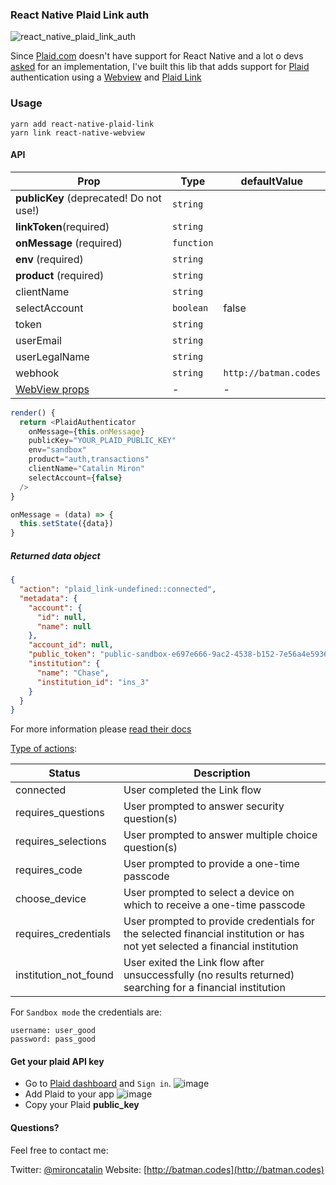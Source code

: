 ### React Native Plaid Link auth

![react_native_plaid_link_auth](https://user-images.githubusercontent.com/2805320/29003828-ad4ab974-7ac6-11e7-90f9-e7b637b58de1.gif)

Since [Plaid.com](https://plaid.com/) doesn't have support for React Native and
a lot o devs [asked](https://github.com/plaid/link/issues/153) for an
implementation, I've built this lib that adds support for
[Plaid](https://plaid.com/) authentication using a
[Webview](https://plaid.com/docs/quickstart/#webview-integration) and
[Plaid Link](https://blog.plaid.com/announcing-a-new-mobile-experience-for-link/)

### Usage

```
yarn add react-native-plaid-link
yarn link react-native-webview
```

#### API

| Prop                                                                       | Type       | defaultValue          |
| -------------------------------------------------------------------------- | ---------- | --------------------- |
| **publicKey** (deprecated! Do not use!)                                    | `string`   |                       |
| **linkToken**(required)                                                    | `string`   |
| **onMessage** (required)                                                   | `function` |                       |
| **env** (required)                                                         | `string`   |                       |
| **product** (required)                                                     | `string`   |                       |
| clientName                                                                 | `string`   |                       |
| selectAccount                                                              | `boolean`  | false                 |
| token                                                                      | `string`   |                       |
| userEmail                                                                  | `string`   |                       |
| userLegalName                                                              | `string`   |                       |
| webhook                                                                    | `string`   | `http://batman.codes` |
| [WebView props][WebViewPropsRef]                                           | -          | -                     |

[WebViewPropsRef]: https://github.com/react-native-community/react-native-webview/blob/master/docs/Reference.md#props-index

```js
render() {
  return <PlaidAuthenticator
    onMessage={this.onMessage}
    publicKey="YOUR_PLAID_PUBLIC_KEY"
    env="sandbox"
    product="auth,transactions"
    clientName="Catalin Miron"
    selectAccount={false}
  />
}

onMessage = (data) => {
  this.setState({data})
}
```

##### Returned **data** object

```json
{
  "action": "plaid_link-undefined::connected",
  "metadata": {
    "account": {
      "id": null,
      "name": null
    },
    "account_id": null,
    "public_token": "public-sandbox-e697e666-9ac2-4538-b152-7e56a4e59365",
    "institution": {
      "name": "Chase",
      "institution_id": "ins_3"
    }
  }
}
```

For more information please
[read their docs](https://plaid.com/docs/quickstart/#accessing-item-data)

[Type of actions](https://plaid.com/docs/api/#onexit-callback):

| Status                | Description                                                                                                                 |
| --------------------- | --------------------------------------------------------------------------------------------------------------------------- |
| connected             | User completed the Link flow                                                                                                |
| requires_questions    | User prompted to answer security question(s)                                                                                |
| requires_selections   | User prompted to answer multiple choice question(s)                                                                         |
| requires_code         | User prompted to provide a one-time passcode                                                                                |
| choose_device         | User prompted to select a device on which to receive a one-time passcode                                                    |
| requires_credentials  | User prompted to provide credentials for the selected financial institution or has not yet selected a financial institution |
| institution_not_found | User exited the Link flow after unsuccessfully (no results returned) searching for a financial institution                  |

For `Sandbox mode` the credentials are:

```
username: user_good
password: pass_good
```

#### Get your plaid API key

* Go to [Plaid dashboard](https://dashboard.plaid.com/signin) and `Sign in`.
  ![image](https://user-images.githubusercontent.com/2805320/29003405-274c972c-7abf-11e7-89f5-dffce0d0132a.png)
* Add Plaid to your app
  ![image](https://user-images.githubusercontent.com/2805320/29003409-36d48042-7abf-11e7-8e55-01a1e184fb49.png)
* Copy your Plaid **public_key**

#### Questions?

Feel free to contact me:

Twitter: [@mironcatalin](http://twitter.com) Website:
[http://batman.codes](http://batman.codes)
